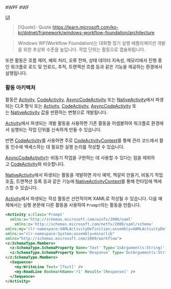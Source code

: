 #WPF #WF 

[UI](../../UI.md)

> [!Quote]- Quote
> https://learn.microsoft.com/ko-kr/dotnet/framework/windows-workflow-foundation/architecture

>Windows WF(Workflow Foundation)는 대화형 장기 실행 애플리케이션 개발을 위한 추상화 수준을 높입니다. 작업 단위는 활동으로 캡슐화됩니다. 
> 
 또한 활동은 흐름 제어, 예외 처리, 오류 전파, 상태 데이터 지속성, 메모리에서 진행 중인 워크플로 로드 및 언로드, 추적, 트랜잭션 흐름 등과 같은 기능을 제공하는 환경에서 실행됩니다.

### 활동 아키텍처

활동은 [Activity](https://learn.microsoft.com/ko-kr/dotnet/api/system.activities.activity), [CodeActivity](https://learn.microsoft.com/ko-kr/dotnet/api/system.activities.codeactivity), [AsyncCodeActivity](https://learn.microsoft.com/ko-kr/dotnet/api/system.activities.asynccodeactivity) 또는 [NativeActivity](https://learn.microsoft.com/ko-kr/dotnet/api/system.activities.nativeactivity)에서 파생되는 CLR 형식 또는 [Activity<TResult>](https://learn.microsoft.com/ko-kr/dotnet/api/system.activities.activity-1), [CodeActivity<TResult>](https://learn.microsoft.com/ko-kr/dotnet/api/system.activities.codeactivity-1), [AsyncCodeActivity<TResult>](https://learn.microsoft.com/ko-kr/dotnet/api/system.activities.asynccodeactivity-1) 또는 [NativeActivity<TResult>](https://learn.microsoft.com/ko-kr/dotnet/api/system.activities.nativeactivity-1) 값을 반환하는 변형으로 개발됩니다.

[Activity](https://learn.microsoft.com/ko-kr/dotnet/api/system.activities.activity)에서 파생되는 개발 활동을 사용하면 기존 활동을 어셈블하여 워크플로 환경에서 실행되는 작업 단위를 신속하게 만들 수 있습니다. 

반면 [CodeActivity](https://learn.microsoft.com/ko-kr/dotnet/api/system.activities.codeactivity)를 사용하면 주로 [CodeActivityContext](https://learn.microsoft.com/ko-kr/dotnet/api/system.activities.codeactivitycontext)를 통해 관리 코드에서 활동 인수에 액세스하는 데 필요한 실행 논리를 작성할 수 있습니다. 

[AsyncCodeActivity](https://learn.microsoft.com/ko-kr/dotnet/api/system.activities.asynccodeactivity)는 비동기 작업을 구현하는 데 사용할 수 있다는 점을 제외하고 [CodeActivity](https://learn.microsoft.com/ko-kr/dotnet/api/system.activities.codeactivity)와 비슷합니다.

[NativeActivity](https://learn.microsoft.com/ko-kr/dotnet/api/system.activities.nativeactivity)에서 파생되는 활동을 개발하면 자식 예약, 책갈피 만들기, 비동기 작업 호출, 트랜잭션 등록 등과 같은 기능에 [NativeActivityContext](https://learn.microsoft.com/ko-kr/dotnet/api/system.activities.nativeactivitycontext)를 통해 런타임에 액세스할 수 있습니다.

[Activity](https://learn.microsoft.com/ko-kr/dotnet/api/system.activities.activity)에서 파생되는 작성 활동은 선언적이며 XAML로 작성될 수 있습니다. 다음 예제에서는 실행 본문에 다른 활동을 사용하여 `Prompt`라는 활동을 만듭니다.
``` XML
<Activity x:Class='Prompt'  
  xmlns:x='http://schemas.microsoft.com/winfx/2006/xaml'  
    xmlns:z='http://schemas.microsoft.com/netfx/2008/xaml/schema'  
xmlns:my='clr-namespace:XAMLActivityDefinition;assembly=XAMLActivityDefinition'  
xmlns:s="clr-namespace:System;assembly=mscorlib"  
xmlns="http://schemas.microsoft.com/2009/workflow">  
<z:SchemaType.Members>  
  <z:SchemaType.SchemaProperty Name='Text' Type='InArgument(s:String)' />  
  <z:SchemaType.SchemaProperty Name='Response' Type='OutArgument(s:String)' />  
</z:SchemaType.Members>  
  <Sequence>  
    <my:WriteLine Text='[Text]' />  
    <my:ReadLine BookmarkName='r1' Result='[Response]' />  
  </Sequence>  
</Activity>
```